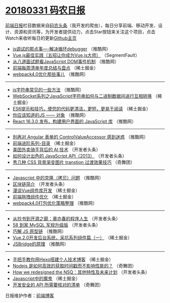 # [20180331 码农日报](http://hao.caibaojian.com/date/2018/03/31)

[前端日报](http://caibaojian.com/c/news)栏目数据来自[码农头条](http://hao.caibaojian.com/)（我开发的爬虫），每日分享前端、移动开发、设计、资源和资讯等，为开发者提供动力，点击Star按钮来关注这个项目，点击Watch来收听每日的更新[Github主页](https://github.com/kujian/frontendDaily)
* [js调试的那点事&#8212;-解决循环debugger](http://hao.caibaojian.com/69148.html) （推酷网）
* [Vue.js最佳实践（五招让你成为Vue.js大师）](http://hao.caibaojian.com/69098.html) （SegmentFault）
* [从八道面试题看JavaScript DOM事件机制](http://hao.caibaojian.com/69155.html) （推酷网）
* [前端每周清单年度总结与盘点](http://hao.caibaojian.com/69104.html) （稀土掘金）
* [webpack4.0优化那些事儿](http://hao.caibaojian.com/69149.html) （推酷网）

***
* [js字符串常见的一些方法](http://hao.caibaojian.com/69150.html) （推酷网）
* [WebSocket系列之JavaScript字符串如何与二进制数据间进行互相转换](http://hao.caibaojian.com/69217.html) （稀土掘金）
* [ES6提示和技巧，使您的代码更清洁，更短，更易于阅读](http://hao.caibaojian.com/69121.html) （稀土掘金）
* [你应该知道的JS —— 对象](http://hao.caibaojian.com/69145.html) （推酷网）
* [React 16.3.0 发布，构建用户界面的 JavaScript 库](http://hao.caibaojian.com/69156.html) （推酷网）

***
* [别再对 Angular 表单的 ControlValueAccessor 感到迷惑](http://hao.caibaojian.com/69146.html) （推酷网）
* [前端进阶系列-目录](http://hao.caibaojian.com/69216.html) （稀土掘金）
* [美团外卖骑手背后的 AI 技术](http://hao.caibaojian.com/69125.html) （开发者头条）
* [如何设计出色的 JavaScript API（2013）](http://hao.caibaojian.com/69126.html) （开发者头条）
* [秀几种 CSS 背景渐变图片 transtion 过渡效果技巧](http://hao.caibaojian.com/69212.html) （奇舞团）

***
* [Javascript 中的克隆（拷贝）问题](http://hao.caibaojian.com/69141.html) （推酷网）
* [区块链简介](http://hao.caibaojian.com/69127.html) （开发者头条）
* [漫谈Vue组件库开发](http://hao.caibaojian.com/69107.html) （稀土掘金）
* [前端拖拽组件优化](http://hao.caibaojian.com/69109.html) （稀土掘金）
* [webpack4.0打包优化策略整理](http://hao.caibaojian.com/69154.html) （推酷网）

***
* [从抄书到开源之巅：章亦春的程序人生](http://hao.caibaojian.com/69122.html) （开发者头条）
* [58 到家 MySQL 军规升级版](http://hao.caibaojian.com/69221.html) （开发者头条）
* [巧解 JS 原型链](http://hao.caibaojian.com/69144.html) （推酷网）
* [Vue.2.0开发后台系统，采坑系列组件篇（一）](http://hao.caibaojian.com/69117.html) （稀土掘金）
* [JSBridge的原理](http://hao.caibaojian.com/69147.html) （推酷网）

***
* [手把手教你用Hexo搭建个人技术博客](http://hao.caibaojian.com/69118.html) （稀土掘金）
* [Nodejs 是如何高效的获取时间戳而不影响性能的？](http://hao.caibaojian.com/69210.html) （奇舞团）
* [How we redesigned the NSQ：其他特性及未来计划](http://hao.caibaojian.com/69224.html) （开发者头条）
* [Javascript中的魔鬼](http://hao.caibaojian.com/69112.html) （稀土掘金）
* [开发安全的 API 所需要核对的清单](http://hao.caibaojian.com/69211.html) （奇舞团）

日报维护作者：[前端博客](http://caibaojian.com/) 
